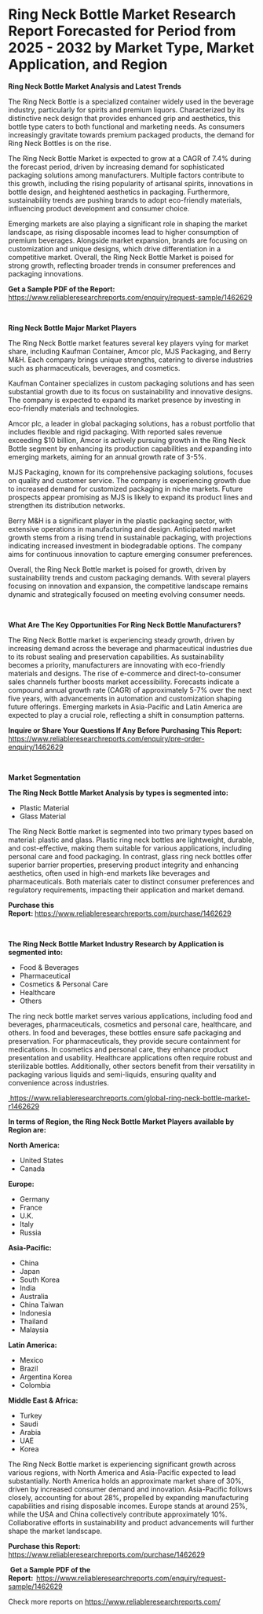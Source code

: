 <p><h1>Ring Neck Bottle Market Research Report Forecasted for Period from 2025 -  2032 by Market Type, Market Application, and Region</h1></p><p><strong>Ring Neck Bottle Market Analysis and Latest Trends</strong></p>
<p><p>The Ring Neck Bottle is a specialized container widely used in the beverage industry, particularly for spirits and premium liquors. Characterized by its distinctive neck design that provides enhanced grip and aesthetics, this bottle type caters to both functional and marketing needs. As consumers increasingly gravitate towards premium packaged products, the demand for Ring Neck Bottles is on the rise.</p><p>The Ring Neck Bottle Market is expected to grow at a CAGR of 7.4% during the forecast period, driven by increasing demand for sophisticated packaging solutions among manufacturers. Multiple factors contribute to this growth, including the rising popularity of artisanal spirits, innovations in bottle design, and heightened aesthetics in packaging. Furthermore, sustainability trends are pushing brands to adopt eco-friendly materials, influencing product development and consumer choice.</p><p>Emerging markets are also playing a significant role in shaping the market landscape, as rising disposable incomes lead to higher consumption of premium beverages. Alongside market expansion, brands are focusing on customization and unique designs, which drive differentiation in a competitive market. Overall, the Ring Neck Bottle Market is poised for strong growth, reflecting broader trends in consumer preferences and packaging innovations.</p></p>
<p><strong>Get a Sample PDF of the Report:&nbsp;</strong> <a href="https://www.reliableresearchreports.com/enquiry/request-sample/1462629?utm_campaign=3020&utm_medium=2&utm_source=Github&utm_content=ia&utm_term=01042025&utm_id=ring-neck-bottle">https://www.reliableresearchreports.com/enquiry/request-sample/1462629</a></p>
<p>&nbsp;</p>
<p><strong>Ring Neck Bottle Major Market Players</strong></p>
<p><p>The Ring Neck Bottle market features several key players vying for market share, including Kaufman Container, Amcor plc, MJS Packaging, and Berry M&H. Each company brings unique strengths, catering to diverse industries such as pharmaceuticals, beverages, and cosmetics.</p><p>Kaufman Container specializes in custom packaging solutions and has seen substantial growth due to its focus on sustainability and innovative designs. The company is expected to expand its market presence by investing in eco-friendly materials and technologies.</p><p>Amcor plc, a leader in global packaging solutions, has a robust portfolio that includes flexible and rigid packaging. With reported sales revenue exceeding $10 billion, Amcor is actively pursuing growth in the Ring Neck Bottle segment by enhancing its production capabilities and expanding into emerging markets, aiming for an annual growth rate of 3-5%.</p><p>MJS Packaging, known for its comprehensive packaging solutions, focuses on quality and customer service. The company is experiencing growth due to increased demand for customized packaging in niche markets. Future prospects appear promising as MJS is likely to expand its product lines and strengthen its distribution networks.</p><p>Berry M&H is a significant player in the plastic packaging sector, with extensive operations in manufacturing and design. Anticipated market growth stems from a rising trend in sustainable packaging, with projections indicating increased investment in biodegradable options. The company aims for continuous innovation to capture emerging consumer preferences.</p><p>Overall, the Ring Neck Bottle market is poised for growth, driven by sustainability trends and custom packaging demands. With several players focusing on innovation and expansion, the competitive landscape remains dynamic and strategically focused on meeting evolving consumer needs.</p></p>
<p>&nbsp;</p>
<p><strong>What Are The Key Opportunities For Ring Neck Bottle Manufacturers?</strong></p>
<p><p>The Ring Neck Bottle market is experiencing steady growth, driven by increasing demand across the beverage and pharmaceutical industries due to its robust sealing and preservation capabilities. As sustainability becomes a priority, manufacturers are innovating with eco-friendly materials and designs. The rise of e-commerce and direct-to-consumer sales channels further boosts market accessibility. Forecasts indicate a compound annual growth rate (CAGR) of approximately 5-7% over the next five years, with advancements in automation and customization shaping future offerings. Emerging markets in Asia-Pacific and Latin America are expected to play a crucial role, reflecting a shift in consumption patterns.</p></p>
<p><strong>Inquire or Share Your Questions If Any Before Purchasing This Report:</strong> <a href="https://www.reliableresearchreports.com/enquiry/pre-order-enquiry/1462629?utm_campaign=3020&utm_medium=2&utm_source=Github&utm_content=ia&utm_term=01042025&utm_id=ring-neck-bottle">https://www.reliableresearchreports.com/enquiry/pre-order-enquiry/1462629</a></p>
<p>&nbsp;</p>
<p><strong>Market Segmentation</strong></p>
<p><strong>The Ring Neck Bottle Market Analysis by types is segmented into:</strong></p>
<p><ul><li>Plastic Material</li><li>Glass Material</li></ul></p>
<p><p>The Ring Neck Bottle market is segmented into two primary types based on material: plastic and glass. Plastic ring neck bottles are lightweight, durable, and cost-effective, making them suitable for various applications, including personal care and food packaging. In contrast, glass ring neck bottles offer superior barrier properties, preserving product integrity and enhancing aesthetics, often used in high-end markets like beverages and pharmaceuticals. Both materials cater to distinct consumer preferences and regulatory requirements, impacting their application and market demand.</p></p>
<p><strong>Purchase this Report:&nbsp;</strong><a href="https://www.reliableresearchreports.com/purchase/1462629?utm_campaign=3020&utm_medium=2&utm_source=Github&utm_content=ia&utm_term=01042025&utm_id=ring-neck-bottle">https://www.reliableresearchreports.com/purchase/1462629</a></p>
<p>&nbsp;</p>
<p><strong>The Ring Neck Bottle Market Industry Research by Application is segmented into:</strong></p>
<p><ul><li>Food & Beverages</li><li>Pharmaceutical</li><li>Cosmetics & Personal Care</li><li>Healthcare</li><li>Others</li></ul></p>
<p><p>The ring neck bottle market serves various applications, including food and beverages, pharmaceuticals, cosmetics and personal care, healthcare, and others. In food and beverages, these bottles ensure safe packaging and preservation. For pharmaceuticals, they provide secure containment for medications. In cosmetics and personal care, they enhance product presentation and usability. Healthcare applications often require robust and sterilizable bottles. Additionally, other sectors benefit from their versatility in packaging various liquids and semi-liquids, ensuring quality and convenience across industries.</p></p>
<p><a href="https://www.reliableresearchreports.com/global-ring-neck-bottle-market-r1462629?utm_campaign=3020&utm_medium=2&utm_source=Github&utm_content=ia&utm_term=01042025&utm_id=ring-neck-bottle">&nbsp;https://www.reliableresearchreports.com/global-ring-neck-bottle-market-r1462629</a></p>
<p><strong>In terms of Region, the Ring Neck Bottle Market Players available by Region are:</strong></p>
<p>
    <p> <strong> North America: </strong>
        <ul>
            <li>United States</li>
            <li>Canada</li>
        </ul>
        </p> 
    <p> <strong> Europe: </strong>
        <ul>
            <li>Germany</li>
            <li>France</li>
            <li>U.K.</li>
            <li>Italy</li>
            <li>Russia</li>
        </ul>
        </p> 
    <p> <strong> Asia-Pacific: </strong>
        <ul>
            <li>China</li>
            <li>Japan</li>
            <li>South Korea</li>
            <li>India</li>
            <li>Australia</li>
            <li>China Taiwan</li>
            <li>Indonesia</li>
            <li>Thailand</li>
            <li>Malaysia</li>
        </ul>
        </p> 
    <p> <strong> Latin America: </strong>
        <ul>
            <li>Mexico</li>
            <li>Brazil</li>
            <li>Argentina Korea</li>
            <li>Colombia</li>
        </ul>
        </p> 
    <p> <strong> Middle East & Africa: </strong>
        <ul>
            <li>Turkey</li>
            <li>Saudi</li>
            <li>Arabia</li>
            <li>UAE</li>
            <li>Korea</li>
        </ul>
    </p>
    </p>
<p><p>The Ring Neck Bottle market is experiencing significant growth across various regions, with North America and Asia-Pacific expected to lead substantially. North America holds an approximate market share of 30%, driven by increased consumer demand and innovation. Asia-Pacific follows closely, accounting for about 28%, propelled by expanding manufacturing capabilities and rising disposable incomes. Europe stands at around 25%, while the USA and China collectively contribute approximately 10%. Collaborative efforts in sustainability and product advancements will further shape the market landscape.</p></p>
<p><strong>Purchase this Report: </strong><a href="https://www.reliableresearchreports.com/purchase/1462629?utm_campaign=3020&utm_medium=2&utm_source=Github&utm_content=ia&utm_term=01042025&utm_id=ring-neck-bottle">https://www.reliableresearchreports.com/purchase/1462629</a></p>
<p>&nbsp;<strong>Get a Sample PDF of the Report:&nbsp;&nbsp;</strong><a href="https://www.reliableresearchreports.com/enquiry/request-sample/1462629?utm_campaign=3020&utm_medium=2&utm_source=Github&utm_content=ia&utm_term=01042025&utm_id=ring-neck-bottle">https://www.reliableresearchreports.com/enquiry/request-sample/1462629</a></p>
<p><strong></strong></p>
<p>Check more reports on <a href="https://www.reliableresearchreports.com/?utm_campaign=3020&utm_medium=2&utm_source=Github&utm_content=ia&utm_term=01042025&utm_id=ring-neck-bottle">https://www.reliableresearchreports.com/</a></p>